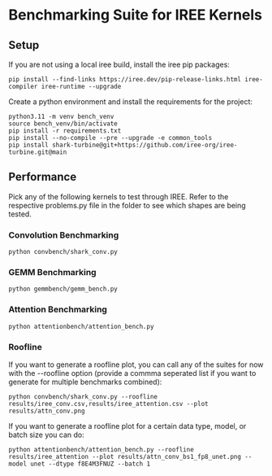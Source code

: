 # Benchmarking Suite for IREE Kernels

## Setup

If you are not using a local iree build, install the iree pip packages:
```
pip install --find-links https://iree.dev/pip-release-links.html iree-compiler iree-runtime --upgrade
```

Create a python environment and install the requirements for the project:
```
python3.11 -m venv bench_venv
source bench_venv/bin/activate
pip install -r requirements.txt
pip install --no-compile --pre --upgrade -e common_tools
pip install shark-turbine@git+https://github.com/iree-org/iree-turbine.git@main
```

## Performance

Pick any of the following kernels to test through IREE.
Refer to the respective problems.py file in the folder to see which shapes are being tested.

### Convolution Benchmarking

```
python convbench/shark_conv.py
```

### GEMM Benchmarking

```
python gemmbench/gemm_bench.py
```

### Attention Benchmarking

```
python attentionbench/attention_bench.py
```

### Roofline

If you want to generate a roofline plot, you can call any of the suites for now with the --roofline option (provide a commma seperated list if you want to generate for multiple benchmarks combined):

```
python convbench/shark_conv.py --roofline results/iree_conv.csv,results/iree_attention.csv --plot results/attn_conv.png
```

If you want to generate a roofline plot for a certain data type, model, or batch size you can do:

```
python attentionbench/attention_bench.py --roofline results/iree_attention --plot results/attn_conv_bs1_fp8_unet.png --model unet --dtype f8E4M3FNUZ --batch 1
```
